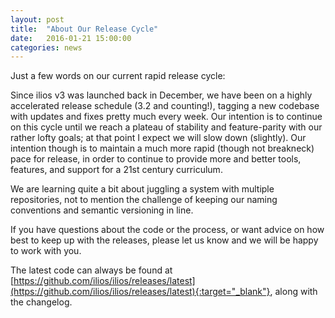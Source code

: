 ```yaml
---
layout: post
title:  "About Our Release Cycle"
date:   2016-01-21 15:00:00
categories: news
---
```

Just a few words on our current rapid release cycle:

Since ilios v3 was launched back in December, we have been on a highly accelerated release schedule (3.2 and counting!), tagging a new codebase with updates and fixes pretty much every week. Our intention is to continue on this cycle until we reach a plateau of stability and feature-parity with our rather lofty goals; at that point I expect we will slow down (slightly). Our intention though is to maintain a much more rapid (though not breakneck) pace for release, in order to continue to provide more and better tools, features, and support for a 21st century curriculum.

We are learning quite a bit about juggling a system with multiple repositories, not to mention the challenge of keeping our naming conventions and semantic versioning in line.

If you have questions about the code or the process, or want advice on how best to keep up with the releases, please let us know and we will be happy to work with you.

The latest code can always be found at [https://github.com/ilios/ilios/releases/latest](https://github.com/ilios/ilios/releases/latest){:target="_blank"}, along with the changelog.
